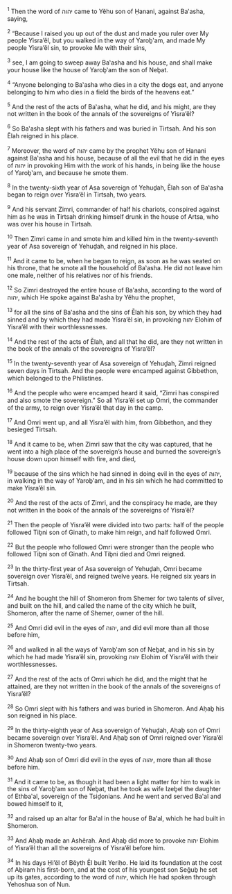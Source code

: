 <sup>1</sup> Then the word of יהוה came to Yĕhu son of Ḥanani, against Ba‛asha, saying,

<sup>2</sup> “Because I raised you up out of the dust and made you ruler over My people Yisra’ĕl, but you walked in the way of Yaroḇ‛am, and made My people Yisra’ĕl sin, to provoke Me with their sins,

<sup>3</sup> see, I am going to sweep away Ba‛asha and his house, and shall make your house like the house of Yaroḇ‛am the son of Neḇat.

<sup>4</sup> “Anyone belonging to Ba‛asha who dies in a city the dogs eat, and anyone belonging to him who dies in a field the birds of the heavens eat.”

<sup>5</sup> And the rest of the acts of Ba‛asha, what he did, and his might, are they not written in the book of the annals of the sovereigns of Yisra’ĕl?

<sup>6</sup> So Ba‛asha slept with his fathers and was buried in Tirtsah. And his son Ĕlah reigned in his place.

<sup>7</sup> Moreover, the word of יהוה came by the prophet Yĕhu son of Ḥanani against Ba‛asha and his house, because of all the evil that he did in the eyes of יהוה in provoking Him with the work of his hands, in being like the house of Yaroḇ‛am, and because he smote them.

<sup>8</sup> In the twenty-sixth year of Asa sovereign of Yehuḏah, Ĕlah son of Ba‛asha began to reign over Yisra’ĕl in Tirtsah, two years.

<sup>9</sup> And his servant Zimri, commander of half his chariots, conspired against him as he was in Tirtsah drinking himself drunk in the house of Artsa, who was over his house in Tirtsah.

<sup>10</sup> Then Zimri came in and smote him and killed him in the twenty-seventh year of Asa sovereign of Yehuḏah, and reigned in his place.

<sup>11</sup> And it came to be, when he began to reign, as soon as he was seated on his throne, that he smote all the household of Ba‛asha. He did not leave him one male, neither of his relatives nor of his friends.

<sup>12</sup> So Zimri destroyed the entire house of Ba‛asha, according to the word of יהוה, which He spoke against Ba‛asha by Yĕhu the prophet,

<sup>13</sup> for all the sins of Ba‛asha and the sins of Ĕlah his son, by which they had sinned and by which they had made Yisra’ĕl sin, in provoking יהוה Elohim of Yisra’ĕl with their worthlessnesses.

<sup>14</sup> And the rest of the acts of Ĕlah, and all that he did, are they not written in the book of the annals of the sovereigns of Yisra’ĕl?

<sup>15</sup> In the twenty-seventh year of Asa sovereign of Yehuḏah, Zimri reigned seven days in Tirtsah. And the people were encamped against Gibbethon, which belonged to the Philistines.

<sup>16</sup> And the people who were encamped heard it said, “Zimri has conspired and also smote the sovereign.” So all Yisra’ĕl set up Omri, the commander of the army, to reign over Yisra’ĕl that day in the camp.

<sup>17</sup> And Omri went up, and all Yisra’ĕl with him, from Gibbethon, and they besieged Tirtsah.

<sup>18</sup> And it came to be, when Zimri saw that the city was captured, that he went into a high place of the sovereign’s house and burned the sovereign’s house down upon himself with fire, and died,

<sup>19</sup> because of the sins which he had sinned in doing evil in the eyes of יהוה, in walking in the way of Yaroḇ‛am, and in his sin which he had committed to make Yisra’ĕl sin.

<sup>20</sup> And the rest of the acts of Zimri, and the conspiracy he made, are they not written in the book of the annals of the sovereigns of Yisra’ĕl?

<sup>21</sup> Then the people of Yisra’ĕl were divided into two parts: half of the people followed Tiḇni son of Ginath, to make him reign, and half followed Omri.

<sup>22</sup> But the people who followed Omri were stronger than the people who followed Tiḇni son of Ginath. And Tiḇni died and Omri reigned.

<sup>23</sup> In the thirty-first year of Asa sovereign of Yehuḏah, Omri became sovereign over Yisra’ĕl, and reigned twelve years. He reigned six years in Tirtsah.

<sup>24</sup> And he bought the hill of Shomeron from Shemer for two talents of silver, and built on the hill, and called the name of the city which he built, Shomeron, after the name of Shemer, owner of the hill.

<sup>25</sup> And Omri did evil in the eyes of יהוה, and did evil more than all those before him,

<sup>26</sup> and walked in all the ways of Yaroḇ‛am son of Neḇat, and in his sin by which he had made Yisra’ĕl sin, provoking יהוה Elohim of Yisra’ĕl with their worthlessnesses.

<sup>27</sup> And the rest of the acts of Omri which he did, and the might that he attained, are they not written in the book of the annals of the sovereigns of Yisra’ĕl?

<sup>28</sup> So Omri slept with his fathers and was buried in Shomeron. And Aḥaḇ his son reigned in his place.

<sup>29</sup> In the thirty-eighth year of Asa sovereign of Yehuḏah, Aḥaḇ son of Omri became sovereign over Yisra’ĕl. And Aḥaḇ son of Omri reigned over Yisra’ĕl in Shomeron twenty-two years.

<sup>30</sup> And Aḥaḇ son of Omri did evil in the eyes of יהוה, more than all those before him.

<sup>31</sup> And it came to be, as though it had been a light matter for him to walk in the sins of Yaroḇ‛am son of Neḇat, that he took as wife Izeḇel the daughter of Ethba‛al, sovereign of the Tsiḏonians. And he went and served Ba‛al and bowed himself to it,

<sup>32</sup> and raised up an altar for Ba‛al in the house of Ba‛al, which he had built in Shomeron.

<sup>33</sup> And Aḥaḇ made an Ashĕrah. And Aḥaḇ did more to provoke יהוה Elohim of Yisra’ĕl than all the sovereigns of Yisra’ĕl before him.

<sup>34</sup> In his days Ḥi’ĕl of Bĕyth Ĕl built Yeriḥo. He laid its foundation at the cost of Aḇiram his first-born, and at the cost of his youngest son Seḡuḇ he set up its gates, according to the word of יהוה, which He had spoken through Yehoshua son of Nun.

